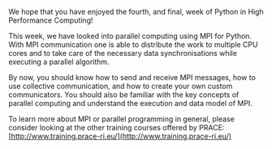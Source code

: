 <!-- Title: Week 4 summary -->

<!-- Short description:

Short summary of week four.

-->

We hope that you have enjoyed the fourth, and final, week of Python in High
Performance Computing!

This week, we have looked into parallel computing using MPI for Python. With
MPI communication one is able to distribute the work to multiple CPU cores and
to take care of the necessary data synchronisations while executing a parallel
algorithm.

By now, you should know how to send and receive MPI messages, how to use
collective communication, and how to create your own custom communicators.
You should also be familiar with the key concepts of parallel computing and
understand the execution and data model of MPI.

To learn more about MPI or parallel programming in general, please consider
looking at the other training courses offered by PRACE:
[http://www.training.prace-ri.eu/](http://www.training.prace-ri.eu/)
